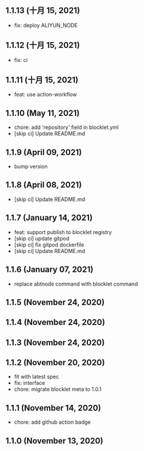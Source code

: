 ## 1.1.13 (十月 15, 2021)

- fix: deploy ALIYUN_NODE

## 1.1.12 (十月 15, 2021)

- fix: ci

## 1.1.11 (十月 15, 2021)

- feat: use action-workflow

## 1.1.10 (May 11, 2021)

- chore: add 'repository' field in blocklet.yml
- [skip ci] Update README.md

## 1.1.9 (April 09, 2021)

- bump version

## 1.1.8 (April 08, 2021)

- [skip ci] Update README.md

## 1.1.7 (January 14, 2021)

- feat: support publish to blocklet registry
- [skip ci] update gitpod
- [skip ci] fix gitpod dockerfile
- [skip ci] Update README.md

## 1.1.6 (January 07, 2021)

- replace abtnode command with blocklet command

## 1.1.5 (November 24, 2020)

## 1.1.4 (November 24, 2020)

## 1.1.3 (November 24, 2020)

## 1.1.2 (November 20, 2020)

- fit with latest spec
- fix: interface
- chore: migrate blocklet meta to 1.0.1

## 1.1.1 (November 14, 2020)

- chore: add github action badge

## 1.1.0 (November 13, 2020)
